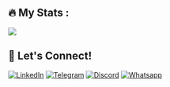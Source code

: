 ## 🔥 My Stats :

<img src="https://github-readme-stats.vercel.app/api/top-langs/?username=ntimeshot&layout=compact&theme=vision-friendly-dark&hide_border=true&cache_seconds=86400" />

<!-- ![Top Languages](https://github-readme-stats.vercel.app/api/top-langs/?username=byteassemble&layout=compact&theme=vision-friendly-dark&hide_border=true) -->

<!-- ![Web3 Developer](https://img.shields.io/badge/Web3-Developer-blueviolet?style=for-the-badge&logo=ethereum)
![Solidity](https://img.shields.io/badge/Solidity-Developer-black?style=for-the-badge&logo=solidity)
![Rust](https://img.shields.io/badge/Rust-Developer-black?style=for-the-badge&logo=rust)
![Ethereum](https://img.shields.io/badge/Ethereum-Developer-black?style=for-the-badge&logo=ethereum)
![Solana](https://img.shields.io/badge/Solana-Developer-black?style=for-the-badge&logo=solana)
![Anchor](https://img.shields.io/badge/Anchor-Developer-black?style=for-the-badge&logo=anchor)
![Truffle](https://img.shields.io/badge/Truffle-Developer-black?style=for-the-badge&logo=truffle)
![Hardhat](https://img.shields.io/badge/Hardhat-Developer-black?style=for-the-badge&logo=hardhat)
![Javascript](https://img.shields.io/badge/Javascript-Developer-black?style=for-the-badge&logo=javascript)
![Typescript](https://img.shields.io/badge/Typescript-Developer-black?style=for-the-badge&logo=typescript)
![React](https://img.shields.io/badge/React-Developer-black?style=for-the-badge&logo=react)
![Next.js](https://img.shields.io/badge/Next.js-Developer-black?style=for-the-badge&logo=next.js) -->

## 🤝 Let's Connect!

[![LinkedIn](https://img.shields.io/badge/LinkedIn-ntimeshot-blue?style=flat&logo=linkedin)](https://linkedin.com/in/sebastianwagiel)
[![Telegram](https://img.shields.io/badge/Telegram-ntimeshot-blue?style=flat&logo=telegram)](https://t.me/byteassembler)
[![Discord](https://img.shields.io/badge/Discord-ntimeshot-blue?style=flat&logo=discord)](https://discord.gg/byteassembler)
[![Whatsapp](https://img.shields.io/badge/Whatsapp-ntimeshot-blue?style=flat&logo=whatsapp)](https://wa.me/35799930783)


